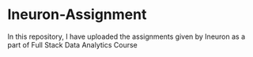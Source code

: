 # Ineuron-Assignment
In this repository, I have uploaded the assignments given by Ineuron as a part of Full Stack Data Analytics Course
